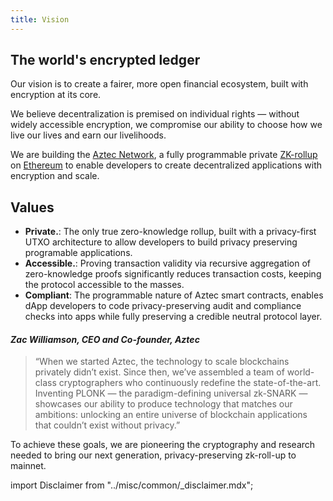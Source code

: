 ```yaml
---
title: Vision
---
```


## The world's encrypted ledger

Our vision is to create a fairer, more open financial ecosystem, built with encryption at its core.

We believe decentralization is premised on individual rights — without widely accessible encryption, we compromise our ability to choose how we live our lives and earn our livelihoods.

We are building the [Aztec Network](https://aztec.network/), a fully programmable private [ZK-rollup](https://ethereum.org/en/developers/docs/scaling/zk-rollups/) on [Ethereum](https://ethereum.org/) to enable developers to create decentralized applications with encryption and scale.

## Values

- **Private.**: The only true zero-knowledge rollup, built with a privacy-first UTXO architecture to allow developers to build privacy preserving programable applications.
- **Accessible.**: Proving transaction validity via recursive aggregation of zero-knowledge proofs significantly reduces transaction costs, keeping the protocol accessible to the masses.
- **Compliant**: The programmable nature of Aztec smart contracts, enables dApp developers to code privacy-preserving audit and compliance checks into apps while fully preserving a credible neutral protocol layer.

#### _Zac Williamson, CEO and Co-founder, Aztec_

> “When we started Aztec, the technology to scale blockchains privately didn’t exist. Since then, we’ve assembled a team of world-class cryptographers who continuously redefine the state-of-the-art. Inventing PLONK — the paradigm-defining universal zk-SNARK — showcases our ability to produce technology that matches our ambitions: unlocking an entire universe of blockchain applications that couldn’t exist without privacy.”

To achieve these goals, we are pioneering the cryptography and research needed to bring our next generation, privacy-preserving zk-roll-up to mainnet.

import Disclaimer from "../misc/common/\_disclaimer.mdx";
<Disclaimer/>
